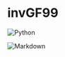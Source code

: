 # invGF99


![Python](https://img.shields.io/badge/python-3670A0?style=for-the-badge&logo=python&logoColor=ffdd54)


![Markdown](https://img.shields.io/badge/markdown-%23000000.svg?style=for-the-badge&logo=markdown&logoColor=white)

